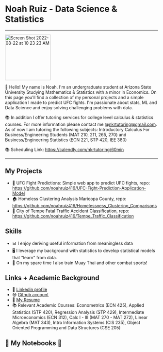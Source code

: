# Noah Ruiz - Data Science & Statistics 

---

<img width="150" alt="Screen Shot 2022-08-22 at 10 23 23 AM" src="https://user-images.githubusercontent.com/88412646/185981902-80aee596-04e0-47b0-b342-0e55abbf3479.png">

:wave: Hello! My name is Noah. I'm an undergraduate student at Arizona State University Studying Mathematics & Statistics with a minor in Economics. On this page you'll find a collection of my personal projects and a simple application I made to predict UFC fights. I'm passionate about stats, ML and Data Science and enjoy solving challenging problems with data.

:books: In addition I offer tutoring services for college level calculus & statistics courses. For more information please contact me @nkrtutoring@gmail.com. As of now I am tutoring the following subjects: Introductory Calculus For Business/Engineering Students (MAT 210, 211, 265, 270) and Business/Engineering Statistics (ECN 221, STP 420, IEE 380)

:books: Scheduling Link: https://calendly.com/nkrtutoring/60min

---

## My Projects

- :boxing_glove: UFC Fight Predictions: Simple web app to predict UFC fights, repo: https://github.com/noahruiz416/UFC-Fight-Prediction-Application-Model
- :house: Homeless Clustering Analysis Maricopa County, repo: https://github.com/noahruiz416/Homelessness_Clustering_Comparisons
- :car: City of Tempe Fatal Traffic Accident Classification, repo: https://github.com/noahruiz416/Tempe_Traffic_Classification

## Skills

- :bar_chart:  I enjoy deriving useful information from meaningless data
- :desktop_computer: I leverage my background with statistics to develop statistical models that "learn" from data.
- :boxing_glove: On my spare time I also train Muay Thai and other combat sports!

## Links + Academic Background

- :office: [Linkedin profile](https://www.linkedin.com/in/noahruiz416/)
- :sunglasses: [Github account](https://github.com/noahruiz416)
- :page_facing_up: [My Resume](https://github.com/noahruiz416/UFC-Fight-Prediction-Application-Model/files/9429495/Noah_Ruiz_Resume_Fall_2022.pdf)
- :books: Relevant Academic Courses: Econometrics (ECN 425), Applied Statistics (STP 420), Regression Analysis (STP 429), Intermediate Microeconomics (ECN 312), Calc I - III (MAT 270 - MAT 272), Linear Algebra (MAT 343), Intro Information Systems (CIS 235), Object Oriented Programming and Data Structures (CSE 205) 


## :notebook: My Notebooks :notebook:
